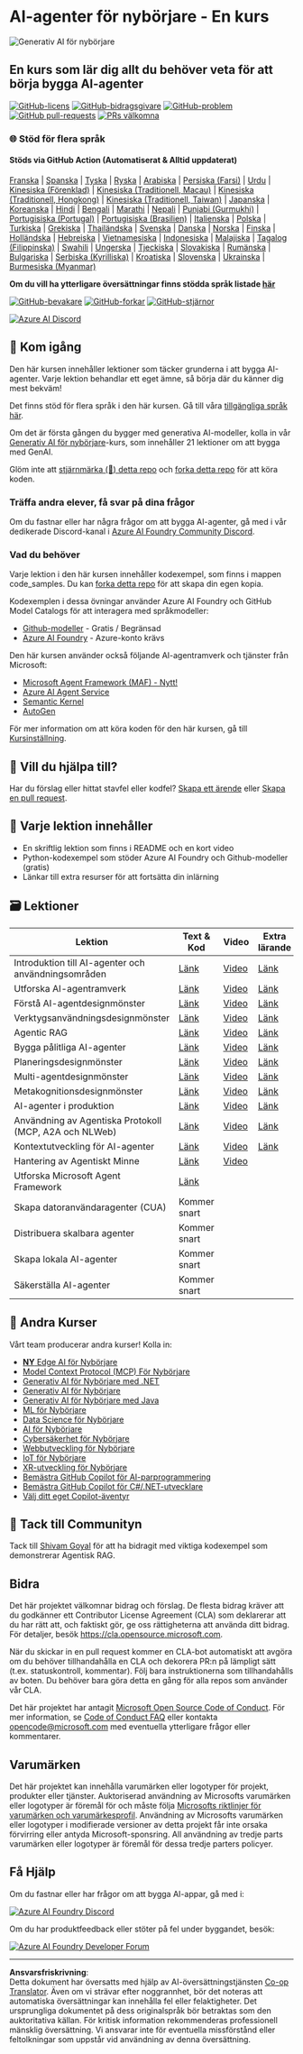 <!--
CO_OP_TRANSLATOR_METADATA:
{
  "original_hash": "fbe8e2c7026d42ed06780dce1b06fd61",
  "translation_date": "2025-10-03T14:42:46+00:00",
  "source_file": "README.md",
  "language_code": "sv"
}
-->
# AI-agenter för nybörjare - En kurs

![Generativ AI för nybörjare](../../translated_images/repo-thumbnailv2.06f4a48036fde647f6ba4eb19f5651babe59bb30e972748afb349e47725d7601.sv.png)

## En kurs som lär dig allt du behöver veta för att börja bygga AI-agenter

[![GitHub-licens](https://img.shields.io/github/license/microsoft/ai-agents-for-beginners.svg)](https://github.com/microsoft/ai-agents-for-beginners/blob/master/LICENSE?WT.mc_id=academic-105485-koreyst)
[![GitHub-bidragsgivare](https://img.shields.io/github/contributors/microsoft/ai-agents-for-beginners.svg)](https://GitHub.com/microsoft/ai-agents-for-beginners/graphs/contributors/?WT.mc_id=academic-105485-koreyst)
[![GitHub-problem](https://img.shields.io/github/issues/microsoft/ai-agents-for-beginners.svg)](https://GitHub.com/microsoft/ai-agents-for-beginners/issues/?WT.mc_id=academic-105485-koreyst)
[![GitHub pull-requests](https://img.shields.io/github/issues-pr/microsoft/ai-agents-for-beginners.svg)](https://GitHub.com/microsoft/ai-agents-for-beginners/pulls/?WT.mc_id=academic-105485-koreyst)
[![PRs välkomna](https://img.shields.io/badge/PRs-welcome-brightgreen.svg?style=flat-square)](http://makeapullrequest.com?WT.mc_id=academic-105485-koreyst)

### 🌐 Stöd för flera språk

#### Stöds via GitHub Action (Automatiserat & Alltid uppdaterat)

[Franska](../fr/README.md) | [Spanska](../es/README.md) | [Tyska](../de/README.md) | [Ryska](../ru/README.md) | [Arabiska](../ar/README.md) | [Persiska (Farsi)](../fa/README.md) | [Urdu](../ur/README.md) | [Kinesiska (Förenklad)](../zh/README.md) | [Kinesiska (Traditionell, Macau)](../mo/README.md) | [Kinesiska (Traditionell, Hongkong)](../hk/README.md) | [Kinesiska (Traditionell, Taiwan)](../tw/README.md) | [Japanska](../ja/README.md) | [Koreanska](../ko/README.md) | [Hindi](../hi/README.md) | [Bengali](../bn/README.md) | [Marathi](../mr/README.md) | [Nepali](../ne/README.md) | [Punjabi (Gurmukhi)](../pa/README.md) | [Portugisiska (Portugal)](../pt/README.md) | [Portugisiska (Brasilien)](../br/README.md) | [Italienska](../it/README.md) | [Polska](../pl/README.md) | [Turkiska](../tr/README.md) | [Grekiska](../el/README.md) | [Thailändska](../th/README.md) | [Svenska](./README.md) | [Danska](../da/README.md) | [Norska](../no/README.md) | [Finska](../fi/README.md) | [Holländska](../nl/README.md) | [Hebreiska](../he/README.md) | [Vietnamesiska](../vi/README.md) | [Indonesiska](../id/README.md) | [Malajiska](../ms/README.md) | [Tagalog (Filippinska)](../tl/README.md) | [Swahili](../sw/README.md) | [Ungerska](../hu/README.md) | [Tjeckiska](../cs/README.md) | [Slovakiska](../sk/README.md) | [Rumänska](../ro/README.md) | [Bulgariska](../bg/README.md) | [Serbiska (Kyrilliska)](../sr/README.md) | [Kroatiska](../hr/README.md) | [Slovenska](../sl/README.md) | [Ukrainska](../uk/README.md) | [Burmesiska (Myanmar)](../my/README.md)

**Om du vill ha ytterligare översättningar finns stödda språk listade [här](https://github.com/Azure/co-op-translator/blob/main/getting_started/supported-languages.md)**

[![GitHub-bevakare](https://img.shields.io/github/watchers/microsoft/ai-agents-for-beginners.svg?style=social&label=Watch)](https://GitHub.com/microsoft/ai-agents-for-beginners/watchers/?WT.mc_id=academic-105485-koreyst)
[![GitHub-forkar](https://img.shields.io/github/forks/microsoft/ai-agents-for-beginners.svg?style=social&label=Fork)](https://GitHub.com/microsoft/ai-agents-for-beginners/network/?WT.mc_id=academic-105485-koreyst)
[![GitHub-stjärnor](https://img.shields.io/github/stars/microsoft/ai-agents-for-beginners.svg?style=social&label=Star)](https://GitHub.com/microsoft/ai-agents-for-beginners/stargazers/?WT.mc_id=academic-105485-koreyst)

[![Azure AI Discord](https://dcbadge.limes.pink/api/server/kzRShWzttr)](https://discord.gg/kzRShWzttr)

## 🌱 Kom igång

Den här kursen innehåller lektioner som täcker grunderna i att bygga AI-agenter. Varje lektion behandlar ett eget ämne, så börja där du känner dig mest bekväm!

Det finns stöd för flera språk i den här kursen. Gå till våra [tillgängliga språk här](../..). 

Om det är första gången du bygger med generativa AI-modeller, kolla in vår [Generativ AI för nybörjare](https://aka.ms/genai-beginners)-kurs, som innehåller 21 lektioner om att bygga med GenAI.

Glöm inte att [stjärnmärka (🌟) detta repo](https://docs.github.com/en/get-started/exploring-projects-on-github/saving-repositories-with-stars?WT.mc_id=academic-105485-koreyst) och [forka detta repo](https://github.com/microsoft/ai-agents-for-beginners/fork) för att köra koden.

### Träffa andra elever, få svar på dina frågor

Om du fastnar eller har några frågor om att bygga AI-agenter, gå med i vår dedikerade Discord-kanal i [Azure AI Foundry Community Discord](https://aka.ms/ai-agents/discord).

### Vad du behöver

Varje lektion i den här kursen innehåller kodexempel, som finns i mappen code_samples. Du kan [forka detta repo](https://github.com/microsoft/ai-agents-for-beginners/fork) för att skapa din egen kopia.  

Kodexemplen i dessa övningar använder Azure AI Foundry och GitHub Model Catalogs för att interagera med språkmodeller:

- [Github-modeller](https://aka.ms/ai-agents-beginners/github-models) - Gratis / Begränsad
- [Azure AI Foundry](https://aka.ms/ai-agents-beginners/ai-foundry) - Azure-konto krävs

Den här kursen använder också följande AI-agentramverk och tjänster från Microsoft:

- [Microsoft Agent Framework (MAF) - Nytt!](https://aka.ms/ai-agents-beginners/agent-framewrok)
- [Azure AI Agent Service](https://aka.ms/ai-agents-beginners/ai-agent-service)
- [Semantic Kernel](https://aka.ms/ai-agents-beginners/semantic-kernel)
- [AutoGen](https://aka.ms/ai-agents/autogen)

För mer information om att köra koden för den här kursen, gå till [Kursinställning](./00-course-setup/README.md).

## 🙏 Vill du hjälpa till?

Har du förslag eller hittat stavfel eller kodfel? [Skapa ett ärende](https://github.com/microsoft/ai-agents-for-beginners/issues?WT.mc_id=academic-105485-koreyst) eller [Skapa en pull request](https://github.com/microsoft/ai-agents-for-beginners/pulls?WT.mc_id=academic-105485-koreyst).

## 📂 Varje lektion innehåller

- En skriftlig lektion som finns i README och en kort video
- Python-kodexempel som stöder Azure AI Foundry och Github-modeller (gratis)
- Länkar till extra resurser för att fortsätta din inlärning

## 🗃️ Lektioner

| **Lektion**                                  | **Text & Kod**                                    | **Video**                                                  | **Extra lärande**                                                                     |
|----------------------------------------------|--------------------------------------------------|------------------------------------------------------------|---------------------------------------------------------------------------------------|
| Introduktion till AI-agenter och användningsområden | [Länk](./01-intro-to-ai-agents/README.md)         | [Video](https://youtu.be/3zgm60bXmQk?si=z8QygFvYQv-9WtO1)  | [Länk](https://aka.ms/ai-agents-beginners/collection?WT.mc_id=academic-105485-koreyst) |
| Utforska AI-agentramverk                     | [Länk](./02-explore-agentic-frameworks/README.md) | [Video](https://youtu.be/ODwF-EZo_O8?si=Vawth4hzVaHv-u0H)  | [Länk](https://aka.ms/ai-agents-beginners/collection?WT.mc_id=academic-105485-koreyst) |
| Förstå AI-agentdesignmönster                 | [Länk](./03-agentic-design-patterns/README.md)    | [Video](https://youtu.be/m9lM8qqoOEA?si=BIzHwzstTPL8o9GF)  | [Länk](https://aka.ms/ai-agents-beginners/collection?WT.mc_id=academic-105485-koreyst) |
| Verktygsanvändningsdesignmönster             | [Länk](./04-tool-use/README.md)                   | [Video](https://youtu.be/vieRiPRx-gI?si=2z6O2Xu2cu_Jz46N)  | [Länk](https://aka.ms/ai-agents-beginners/collection?WT.mc_id=academic-105485-koreyst) |
| Agentic RAG                                  | [Länk](./05-agentic-rag/README.md)                | [Video](https://youtu.be/WcjAARvdL7I?si=gKPWsQpKiIlDH9A3)  | [Länk](https://aka.ms/ai-agents-beginners/collection?WT.mc_id=academic-105485-koreyst) |
| Bygga pålitliga AI-agenter                   | [Länk](./06-building-trustworthy-agents/README.md)| [Video](https://youtu.be/iZKkMEGBCUQ?si=jZjpiMnGFOE9L8OK)  | [Länk](https://aka.ms/ai-agents-beginners/collection?WT.mc_id=academic-105485-koreyst) |
| Planeringsdesignmönster                      | [Länk](./07-planning-design/README.md)            | [Video](https://youtu.be/kPfJ2BrBCMY?si=6SC_iv_E5-mzucnC)  | [Länk](https://aka.ms/ai-agents-beginners/collection?WT.mc_id=academic-105485-koreyst) |
| Multi-agentdesignmönster                     | [Länk](./08-multi-agent/README.md)                | [Video](https://youtu.be/V6HpE9hZEx0?si=rMgDhEu7wXo2uo6g)  | [Länk](https://aka.ms/ai-agents-beginners/collection?WT.mc_id=academic-105485-koreyst) |
| Metakognitionsdesignmönster                  | [Länk](./09-metacognition/README.md)              | [Video](https://youtu.be/His9R6gw6Ec?si=8gck6vvdSNCt6OcF)  | [Länk](https://aka.ms/ai-agents-beginners/collection?WT.mc_id=academic-105485-koreyst) |
| AI-agenter i produktion                      | [Länk](./10-ai-agents-production/README.md)       | [Video](https://youtu.be/l4TP6IyJxmQ?si=31dnhexRo6yLRJDl)  | [Länk](https://aka.ms/ai-agents-beginners/collection?WT.mc_id=academic-105485-koreyst) |
| Användning av Agentiska Protokoll (MCP, A2A och NLWeb) | [Länk](./11-agentic-protocols/README.md)           | [Video](https://youtu.be/X-Dh9R3Opn8)                                 | [Länk](https://aka.ms/ai-agents-beginners/collection?WT.mc_id=academic-105485-koreyst) |
| Kontextutveckling för AI-agenter                        | [Länk](./12-context-engineering/README.md)         | [Video](https://youtu.be/F5zqRV7gEag)                                 | [Länk](https://aka.ms/ai-agents-beginners/collection?WT.mc_id=academic-105485-koreyst) |
| Hantering av Agentiskt Minne                           | [Länk](./13-agent-memory/README.md)     |      [Video](https://youtu.be/QrYbHesIxpw?si=vZkVwKrQ4ieCcIPx)                                                      |                                                                                        |
| Utforska Microsoft Agent Framework                     | [Länk](./14-microsoft-agent-framework/README.md)                            |                                                            |                                                                                        |
| Skapa datoranvändaragenter (CUA)                       | Kommer snart                            |                                                            |                                                                                        |
| Distribuera skalbara agenter                           | Kommer snart                            |                                                            |                                                                                        |
| Skapa lokala AI-agenter                                | Kommer snart                               |                                                            |                                                                                        |
| Säkerställa AI-agenter                                 | Kommer snart                               |                                                            |                                                                                        |

## 🎒 Andra Kurser

Vårt team producerar andra kurser! Kolla in:

- [**NY** Edge AI för Nybörjare](https://github.com/microsoft/edgeai-for-beginners?WT.mc_id=academic-105485-koreyst)
- [Model Context Protocol (MCP) För Nybörjare](https://github.com/microsoft/mcp-for-beginners?WT.mc_id=academic-105485-koreyst)
- [Generativ AI för Nybörjare med .NET](https://github.com/microsoft/Generative-AI-for-beginners-dotnet?WT.mc_id=academic-105485-koreyst)
- [Generativ AI för Nybörjare](https://github.com/microsoft/generative-ai-for-beginners?WT.mc_id=academic-105485-koreyst)
- [Generativ AI för Nybörjare med Java](https://github.com/microsoft/generative-ai-for-beginners-java?WT.mc_id=academic-105485-koreyst)
- [ML för Nybörjare](https://aka.ms/ml-beginners?WT.mc_id=academic-105485-koreyst)
- [Data Science för Nybörjare](https://aka.ms/datascience-beginners?WT.mc_id=academic-105485-koreyst)
- [AI för Nybörjare](https://aka.ms/ai-beginners?WT.mc_id=academic-105485-koreyst)
- [Cybersäkerhet för Nybörjare](https://github.com/microsoft/Security-101??WT.mc_id=academic-96948-sayoung)
- [Webbutveckling för Nybörjare](https://aka.ms/webdev-beginners?WT.mc_id=academic-105485-koreyst)
- [IoT för Nybörjare](https://aka.ms/iot-beginners?WT.mc_id=academic-105485-koreyst)
- [XR-utveckling för Nybörjare](https://github.com/microsoft/xr-development-for-beginners?WT.mc_id=academic-105485-koreyst)
- [Bemästra GitHub Copilot för AI-parprogrammering](https://aka.ms/GitHubCopilotAI?WT.mc_id=academic-105485-koreyst)
- [Bemästra GitHub Copilot för C#/.NET-utvecklare](https://github.com/microsoft/mastering-github-copilot-for-dotnet-csharp-developers?WT.mc_id=academic-105485-koreyst)
- [Välj ditt eget Copilot-äventyr](https://github.com/microsoft/CopilotAdventures?WT.mc_id=academic-105485-koreyst)

## 🌟 Tack till Communityn

Tack till [Shivam Goyal](https://www.linkedin.com/in/shivam2003/) för att ha bidragit med viktiga kodexempel som demonstrerar Agentisk RAG. 

## Bidra

Det här projektet välkomnar bidrag och förslag. De flesta bidrag kräver att du godkänner ett 
Contributor License Agreement (CLA) som deklarerar att du har rätt att, och faktiskt gör, ge oss 
rättigheterna att använda ditt bidrag. För detaljer, besök <https://cla.opensource.microsoft.com>.

När du skickar in en pull request kommer en CLA-bot automatiskt att avgöra om du behöver tillhandahålla 
en CLA och dekorera PR:n på lämpligt sätt (t.ex. statuskontroll, kommentar). Följ bara instruktionerna 
som tillhandahålls av boten. Du behöver bara göra detta en gång för alla repos som använder vår CLA.

Det här projektet har antagit [Microsoft Open Source Code of Conduct](https://opensource.microsoft.com/codeofconduct/).
För mer information, se [Code of Conduct FAQ](https://opensource.microsoft.com/codeofconduct/faq/) eller 
kontakta [opencode@microsoft.com](mailto:opencode@microsoft.com) med eventuella ytterligare frågor eller kommentarer.

## Varumärken

Det här projektet kan innehålla varumärken eller logotyper för projekt, produkter eller tjänster. Auktoriserad användning av Microsofts 
varumärken eller logotyper är föremål för och måste följa 
[Microsofts riktlinjer för varumärken och varumärkesprofil](https://www.microsoft.com/legal/intellectualproperty/trademarks/usage/general).
Användning av Microsofts varumärken eller logotyper i modifierade versioner av detta projekt får inte orsaka förvirring eller antyda Microsoft-sponsring.
All användning av tredje parts varumärken eller logotyper är föremål för dessa tredje parters policyer.

## Få Hjälp

Om du fastnar eller har frågor om att bygga AI-appar, gå med i:

[![Azure AI Foundry Discord](https://img.shields.io/badge/Discord-Azure_AI_Foundry_Community_Discord-blue?style=for-the-badge&logo=discord&color=5865f2&logoColor=fff)](https://aka.ms/foundry/discord)

Om du har produktfeedback eller stöter på fel under byggandet, besök:

[![Azure AI Foundry Developer Forum](https://img.shields.io/badge/GitHub-Azure_AI_Foundry_Developer_Forum-blue?style=for-the-badge&logo=github&color=000000&logoColor=fff)](https://aka.ms/foundry/forum)

---

**Ansvarsfriskrivning**:  
Detta dokument har översatts med hjälp av AI-översättningstjänsten [Co-op Translator](https://github.com/Azure/co-op-translator). Även om vi strävar efter noggrannhet, bör det noteras att automatiska översättningar kan innehålla fel eller felaktigheter. Det ursprungliga dokumentet på dess originalspråk bör betraktas som den auktoritativa källan. För kritisk information rekommenderas professionell mänsklig översättning. Vi ansvarar inte för eventuella missförstånd eller feltolkningar som uppstår vid användning av denna översättning.